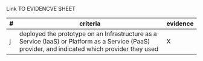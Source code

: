 Link TO EVIDENCVE SHEET

|#|criteria|evidence|
|-------|---------------|------------------|
|j|deployed the prototype on an Infrastructure as a Service (IaaS) or Platform as a Service (PaaS) provider, and indicated which provider they used |X|
